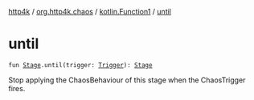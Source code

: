 [http4k](../../index.md) / [org.http4k.chaos](../index.md) / [kotlin.Function1](index.md) / [until](./until.md)

# until

`fun `[`Stage`](../-stage.md)`.until(trigger: `[`Trigger`](../-trigger.md)`): `[`Stage`](../-stage.md)

Stop applying the ChaosBehaviour of this stage when the ChaosTrigger fires.

